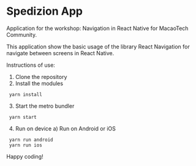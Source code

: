 # Spedizion App

Application for the workshop: Navigation in React Native for MacaoTech Community. 

This application show the basic usage of the library React Navigation for navigate between screens in React Native. 

Instructions of use: 

1. Clone the repository
2. Install the modules 
```
 yarn install
```
3. Start the metro bundler 
```
 yarn start
```

4. Run on device
a) Run on Android or iOS
  ```
   yarn run android
   yarn run ios
  ``` 

Happy coding! 
 